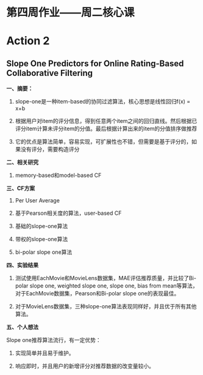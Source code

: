 # 第四周作业——周二核心课

# Action 2

## Slope One Predictors for Online Rating-Based Collaborative Filtering



**一、摘要：**

1. slope-one是一种item-based的协同过滤算法，核心思想是线性回归f(x) = x+b

2. 根据用户对item的评分信息，得到任意两个item之间的回归直线。然后根据已评分item计算未评分item的分值。最后根据计算出来的item的分值排序做推荐

3. 它的优点是算法简单，容易实现，可扩展性也不错，但需要是基于评分的，如果没有评分，需要构造评分

**二、相关研究**

1.  memory-based和model-based CF

**三、CF方案**

1. Per User Average

2. 基于Pearson相关度的算法，user-based CF

3. 基础的slope-one算法

4. 带权的slope-one算法

5. bi-polar  slope one算法

**四、实验结果**

1. 测试使用EachMovie和MovieLens数据集，MAE评估推荐质量，并比较了Bi-polar slope one, weighted slope one, slope one, bias from mean等算法，对于EachMovie数据集，Pearson和Bi-polar slope one的表现最佳。

2. 对于MovieLens数据集，三种slope-one算法表现同样好，并且优于所有其他算法。



**五、个人想法**

Slope one推荐算法流行，有一定优势：

1. 实现简单并且易于维护。

2. 响应即时，并且用户的新增评分对推荐数据的改变量较小。